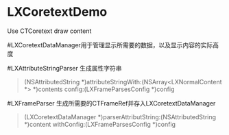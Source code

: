 # LXCoretextDemo
Use CTCoretext draw content

#LXCoretextDataManager用于管理显示所需要的数据，以及显示内容的实际高度

#LXAttributeStringParser 生成属性字符串
> (NSAttributedString *)attributeStringWith:(NSArray<LXNormalContent *> *)contents config:(LXFrameParsesConfig *)config

#LXFrameParser 生成所需要的CTFrameRef并存入LXCoretextDataManager
> (LXCoretextDataManager *)parserAttributString:(NSAttributedString *)content withConfig:(LXFrameParsesConfig *)config
